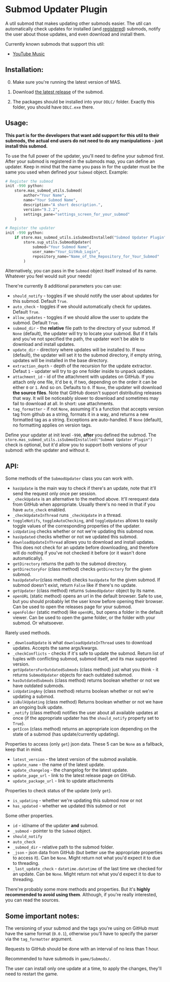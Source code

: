 
# Submod Updater Plugin

A util submod that makes updating other submods easier. The util can automatically check updates for installed (and [registered](https://github.com/Booplicate/MAS-Submods-SubmodUpdaterPlugin#usage)) submods, notify the user about those updates, and even download and install them.

Currently known submods that support this util:
- [YouTube Music](https://github.com/Booplicate/MAS-Submods-YouTubeMusic)

## Installation:
0. Make sure you're running the latest version of MAS.

1. Download [the latest release](https://github.com/Booplicate/MAS-Submods-SubmodUpdaterPlugin/releases/latest) of the submod.

2. The packages should be installed into your `DDLC/` folder. Exactly this folder, you should have `DDLC.exe` there.

## Usage:
**This part is for the developers that want add support for this util to their submods, the actual end users do not need to do any manipulations - just install this submod.**

To use the full power of the updater, you'll need to define your submod first. After your submod is registered in the submods map, you can define an updater. Keep in mind that the name you pass in for the updater must be the same you used when defined your `Submod` object. Example:
```python
# Register the submod
init -990 python:
    store.mas_submod_utils.Submod(
        author="Your Name",
        name="Your Submod Name",
        description="A short description.",
        version="9.2.2",
        settings_pane="settings_screen_for_your_submod"
    )

# Register the updater
init -990 python:
    if store.mas_submod_utils.isSubmodInstalled("Submod Updater Plugin"):
        store.sup_utils.SubmodUpdater(
            submod="Your Submod Name",
            user_name="Your_GitHub_Login",
            repository_name="Name_of_the_Repository_for_Your_Submod"
        )
```
Alternatively, you can pass in the `Submod` object itself instead of its name. Whatever you feel would suit your needs!

There're currently 8 additional parameters you can use:
- `should_notify` - toggles if we should notify the user about updates for this submod. Default `True`.
- `auto_check` - toggles if we should automatically check for updates. Default `True`.
- `allow_updates` - toggles if we should allow the user to update the submod. Default `True`.
- `submod_dir` - the **relative** file path to the directory of your submod. If `None` (default), the updater will try to locate your submod. But if it fails and you've not specified the path, the updater won't be able to download and install updates.
- `update_dir` - directory where updates will be installed to. If `None` (default), the updater will set it to the submod directory, if empty string, updates will be installed in the base directory.
- `extraction_depth` - depth of the recursion for the update extractor. Defaut `1` - updater will try to go one folder inside to unpack updates.
- `attachment_id` - id of the attachment with updates on GitHub. If you attach only one file, it'd be `0`, if two, depending on the order it can be either `0` or `1`. And so on. Defaults to `0`. If `None`, the updater will download **the source files**. Note that GitHub doesn't support distributing releases that way. It will be noticeably slower to download and sometimes may fail to download at all. In short: use attachments.
- `tag_formatter` - if not `None`, assuming it's a function that accepts version tag from github as a string, formats it in a way, and returns a new formatted tag as a string. Exceptions are auto-handled. If `None` (default), no formatting applies on version tags.

Define your updater at init level `-990`, **after** you defined the submod.
The `store.mas_submod_utils.isSubmodInstalled("Submod Updater Plugin")` check is optional, but it'd allow you to support both versions of your submod: with the updater and without it.

## API:
Some methods of the `SubmodUpdater` class you can work with.
- `hasUpdate` is the main way to check if there's an update, note that it'll send the request only once per session.
- `_checkUpdate` is an alternative to the method above. It'll rerequest data from GitHub when appropriate. Usually there's no need in that if you have `auto_check` enabled.
- `_checkUpdateInThread` runs `_checkUpdate` in a thread.
- `toggleNotifs`, `toggleAutoChecking`, and `toggleUpdates` allows to easily toggle values of the corresponding properties of the updater.
- `isUpdating` checks whether or not we're updating this submod now.
- `hasUpdated` checks whether or not we updated this submod.
- `downloadUpdateInThread` allows you to download and install updates. This does not check for an update before downloading, and therefore will do nothing if you've not checked it before (or it wasn't done automatically).
- `getDirectory` returns the path to the submod directory.
- `getDirectoryFor` (class method) checks `getDirectory` for the given submod.
- `hasUpdateFor`(class method) checks `hasUpdate` for the given submod. If submod doesn't exist, return `False` like if there's no update.
- `getUpdater` (class method) returns `SubmodUpdater` object by its name.
- `openURL` (static method) opens an url in the default browser. Safe to use, but you should probably let the user know before opening their browser. Can be used to open the releases page for your submod.
- `openFolder` (static method) like `openURL`, but opens a folder in the default viewer. Can be used to open the game folder, or the folder with your submod. Or whatsoever.

Rarely used methods.
- `_downloadUpdate` is what `downloadUpdateInThread` uses to download updates. Accepts the same args/kwargs.
- `_checkConflicts` - checks if it's safe to update the submod. Return list of tuples with conflicting submod, submod itself, and its max supported version.
- `getUpdatersForOutdatedSubmods` (class method) just what you think - it returns `SubmodUpdater` objects for each outdated submod.
- `hasOutdatedSubmods` (class method) returns boolean whether or not we have outdated submods.
- `isUpdatingAny` (class method) returns boolean whether or not we're updating a submod.
- `isBulkUpdating` (class method) Returns boolean whether or not we have an ongoing bulk update.
- `_notify` (class method) notifies the user about all available updates at once (if the appropriate updater has the `should_notify` property set to `True`).
- `getIcon` (class method) returns an appropriate icon depending on the state of a submod (has update/currently updating).

Properties to access (only `get`) json data. These 5 can be `None` as a fallback, keep that in mind.
- `latest_version` - the latest version of the submod available.
- `update_name` - the name of the latest update.
- `update_changelog` - the changelog for the latest update.
- `update_page_url` - link to the latest release page on GitHub.
- `update_package_url` - link to update attachments

Properties to check status of the update (only `get`).
- `is_updating` - whether we're updating this submod now or not
- `has_updated` - whether we updated this submod or not

Some other properties.
- `id` - id/name of the updater **and** submod.
- `_submod` - pointer to the `Submod` object.
- `should_notify`
- `auto_check`
- `_submod_dir` - relative path to the submod folder.
- `_json` - json data from GitHub (but better use the appropriate properties to access it). Can be `None`. Might return not what you'd expect it to due to threading.
- `_last_update_check` - `datetime.datetime` of the last time we checked for an update. Can be `None`. Might return not what you'd expect it to due to threading.

There're probably some more methods and properties. But it's **highly recommended to avoid using them**. Although, if you're really interested, you can read the sources.

## Some important notes:
The versioning of your submod and the tags you're using on GitHub must have the same format (`0.0.1`), otherwise you'll have to specify the parser via the `tag_formatter` argument.

Requests to GitHub should be done with an interval of no less than 1 hour.

Recommended to have submods in `game/Submods/`.

The user can install only one update at a time, to apply the changes, they'll need to restart the game.
